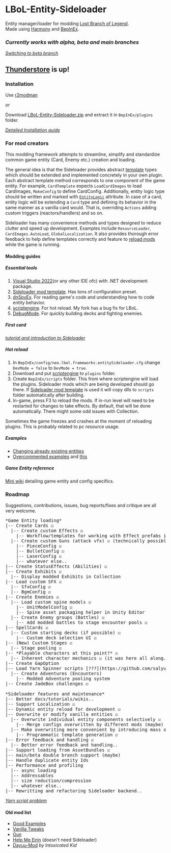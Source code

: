 # LBoL-Entity-Sideloader
Entity manager/loader for modding [Lost Branch of Legend](https://store.steampowered.com/app/1140150/Touhou_Lost_Branch_of_Legend/). \
Made using  [Harmony](https://github.com/pardeike/Harmony) and [BepInEx](https://github.com/BepInEx/BepInEx).

### *Currently works with alpha, beta and main branches*
*[Switching to beta branch](https://github.com/Neoshrimp/LBoL-Entity-Sideloader/blob/master/BetaBranch.md)*

## **[Thunderstore](https://thunderstore.io/c/touhou-lost-branch-of-legend/) is up!**

### Installation

Use [r2modman](https://thunderstore.io/c/touhou-lost-branch-of-legend/p/ebkr/r2modman/)

*or*

Download [LBoL-Entity-Sideloader.zip](https://github.com/Neoshrimp/LBoL-Entity-Sideloader/blob/master/src/LBoL-Entity-Sideloader/LBoL-Entity-Sideloader.zip) and extract it in `BepInEx/plugins` folder.

[*Detailed Installation guide*](https://github.com/Neoshrimp/LBoL-Entity-Sideloader/blob/master/Installation.md)

### For mod creators
This modding framework attempts to streamline, simplify and standardize common game entity (Card, Enemy etc.) creation and loading.

The general idea is that the Sideloader provides abstract [template](https://github.com/Neoshrimp/LBoL-Entity-Sideloader/tree/master/src/LBoL-Entity-Sideloader/Entities) types which should be extended and implemented concretely in your own plugin. Each abstract template method corresponds to one component of the game entity. For example, `CardTemplate` expects `LoadCardImages` to load CardImages, `MakeConfig` to define CardConfig. Additionally, entity logic type should be written and marked with [`EntityLogic`](https://github.com/Neoshrimp/LBoL-Entity-Sideloader/blob/master/src/LBoL-Entity-Sideloader/Attributes/EntityLogicAttribute.cs) attribute. In case of a card, entity logic will be extending a `Card` type and defining its behavior in the same manner as a vanilla card would. That is, overriding `Actions` adding custom triggers (reactors/handlers) and so on.

Sideloader has many convenience methods and types designed to reduce clutter and speed up development. Examples include `ResourceLoader`, `CardImages.AutoLoad`, `GlobalLocalization`. It also provides thorough error feedback to help define templates correctly and feature to [reload mods](https://github.com/Neoshrimp/LBoL-Entity-Sideloader/blob/master/MyFirstCard.md) while the game is running.


#### Modding guides


##### Essential tools

1. [Visual Studio 2022](https://visualstudio.microsoft.com/vs/community/)(or any other IDE ofc) with .NET development package.
2. [Sideloader mod template](https://github.com/Neoshrimp/LBoL-ModdingTools/tree/master/src/SideloaderTemplate). Has tons of configuration preset.
3. [dnSpyEx](https://github.com/dnSpyEx/dnSpy). For reading game's code and understanding how to code entity behavior.
4. [scriptengine](https://github.com/Neoshrimp/BepInEx.Debug/blob/master/src/ScriptEngine/ScriptEngine.dll). For hot reload. My fork has a bug fix for LBoL.
5. [DebugMode](https://github.com/Neoshrimp/LBoL-ModdingTools#debugmode). For quickly building decks and fighting enemies.

##### First card
[*tutorial and introduction to Sideloader*](https://github.com/Neoshrimp/LBoL-Entity-Sideloader/blob/master/MyFirstCard.md)


##### Hot reload

1. In `BepInEx/config/neo.lbol.frameworks.entitySideloader.cfg` change `DevMode = false` to `DevMode = true`.
2. Download and put [scriptengine](https://github.com/Neoshrimp/BepInEx.Debug/blob/master/src/ScriptEngine/ScriptEngine.dll) to `plugins` folder.
3. Create `BepInEx/scripts` folder. This from where scriptengine will load the plugins. Sideloader mods which are being developed should go there. If [Sideloader mod template](https://github.com/Neoshrimp/LBoL-ModdingTools/tree/master/src/SideloaderTemplate) is used it will copy dlls to `scripts` folder automatically after building.
4. In-game, press F3 to reload the mods. If in-run level will need to be restarted for changes to take effects. By default, that will be done automatically. There might some odd issues with Collection.

Sometimes the game freezes and crashes at the moment of reloading plugins. This is probably related to pc resource usage.


##### Examples
- [Changing already existing entities](https://github.com/Neoshrimp/LBoL-Gameplay-mods/blob/master/src/VanillaTweaks/FairyTree.cs)
- [Overcommented examples](https://github.com/Neoshrimp/LBoL-Entity-Sideloader/blob/master/src/GoodExamples/CycleAbilities/RedCycleAbility.cs) and [this](https://github.com/Neoshrimp/LBoL-Entity-Sideloader/blob/master/src/GoodExamples/Exhibits/FistOfTheThreeFairies.cs)


##### Game Entity reference
[Mini wiki](https://github.com/Neoshrimp/LBoL-Entity-Sideloader/blob/master/src/LBoL-Entity-Sideloader/EntityReference.md) detailing game entity and config specifics.

### Roadmap

Suggestions, contributions, issues, bug reports/fixes and critique are all very welcome.


<pre>
*Game Entity loading*
|-- Create Cards ☑️
  |-- Create custom Effects ☑️
    |-- Workflow/templates for working with Effect prefabs in Unity
  |-- Create custom Guns (attack vfx) ☑️ (technically possible but very inconvenient to design)
    |-- PieceConfig ☑️
    |-- BulletConfig ☑️
    |-- LaserConfig ☑️
    |-- whatever else..
|-- Create StatusEffects (Abilities) ☑️
|-- Create Exhibits ☑️
  |-- Display modded Exhibits in Collection
|-- Load custom SFX ☑️
  |-- SfxConfig ☑️
  |-- BgmConfig ☑️
|-- Create Enemies ☑️
  |-- Load custom spine models ☑️
    |-- UnitModelConfig ☑️
    |-- Spine asset packaging helper in Unity Editor
  |-- Create Enemy groups (Battles) ☑️
    |-- Add modded battles to stage encounter pools ☑️
|-- SpellCards ☑️
  |-- Custom starting decks (if possible) ☑️
    |-- Custom deck selection UI ☑️
|-- (New) Custom Stages ☑️
  |-- Stage pooling ☑️
|-- *Playable characters at this point?* ☑️
  |-- Inherent character mechanics ☑️ (it was here all along. Units can register reactors.)
|-- Create GapOption
|-- Load Yarn Spinner scripts [???](https://github.com/salyu9/YarnSpinner)
  |-- Create Adventures (Encounters)
    |-- Modded Adventure pooling system
|-- Create JadeBox challenges ☑️

*Sideloader features and maintenance*
|-- Better docs/tutorials/wikis..
|-- Support Localization ☑️
|-- Dynamic entity reload for development ☑️
|-- Overwrite or modify vanilla entities ☑️
  |-- Overwrite individual entity components selectively ☑️
    |-- Merge configs overwritten by different mods (maybe)
  |-- Make overwriting more convenient by introducing mass overwrite types ☑️
    |-- Programmatic template generation ☑️
|-- Error feedback and handling ☑️
  |-- Better error feedback and handling..
|-- Support loading from AssetBundles ☑️
|-- main/beta double branch support (maybe)
|-- Handle duplicate entity Ids
|-- Performance and profiling
  |-- async loading
  |-- Addressables
  |-- size reduction/compression
  |-- whatever else..
|-- Rewritting and refactoring Sideloader backend..
</pre>

[_Yarn script problem_](https://docs.yarnspinner.dev/using-yarnspinner-with-unity/faq#how-do-i-generate-a-yarn-project-at-runtime-how-do-i-load-compile-yarn-scripts-at-runtime)

#### Old mod list

- [Good Examples](https://github.com/Neoshrimp/LBoL-Entity-Sideloader/tree/master/src/GoodExamples)
- [Vanilla Tweaks](https://github.com/Neoshrimp/LBoL-Gameplay-mods/tree/master/src/VanillaTweaks)
- [Gun](https://github.com/Neoshrimp/LBoL-Gameplay-mods/tree/master/src/GunToolCard)
- [Help Me Eirin](https://github.com/Neoshrimp/LBoL-Gameplay-mods/tree/master/src/HelpMeEirin) (doesn't need Sideloader)
- [Dayuu-Mod](https://github.com/IntoxicatedKid/Dayuu-Mod) *by Intoxicated Kid*







